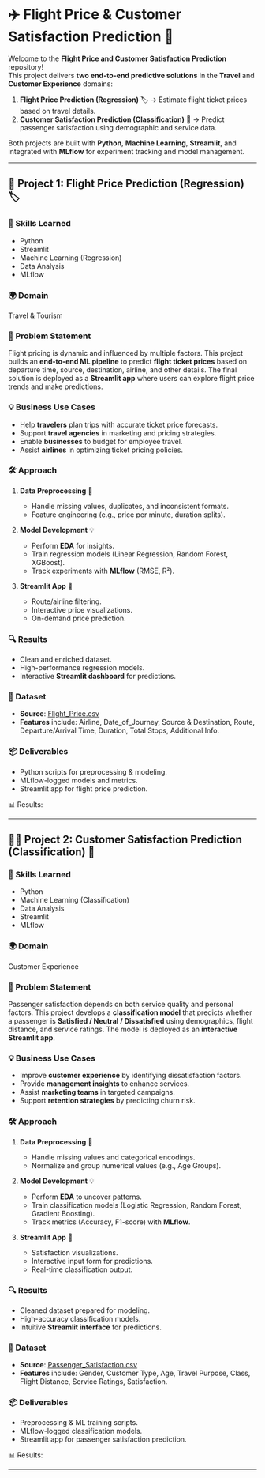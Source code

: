 # ✈️ Flight Price & Customer Satisfaction Prediction 🌟

Welcome to the **Flight Price and Customer Satisfaction Prediction** repository!  
This project delivers **two end-to-end predictive solutions** in the **Travel** and **Customer Experience** domains:

1. **Flight Price Prediction (Regression)** 🏷️ → Estimate flight ticket prices based on travel details.  
2. **Customer Satisfaction Prediction (Classification)** 💬 → Predict passenger satisfaction using demographic and service data.  

Both projects are built with **Python**, **Machine Learning**, **Streamlit**, and integrated with **MLflow** for experiment tracking and model management.

---

## 🛫 Project 1: Flight Price Prediction (Regression) 🏷️

### 🔧 Skills Learned
- Python  
- Streamlit  
- Machine Learning (Regression)  
- Data Analysis  
- MLflow  

### 🌍 Domain
Travel & Tourism  

### 📝 Problem Statement
Flight pricing is dynamic and influenced by multiple factors. This project builds an **end-to-end ML pipeline** to predict **flight ticket prices** based on departure time, source, destination, airline, and other details. The final solution is deployed as a **Streamlit app** where users can explore flight price trends and make predictions.

### 💡 Business Use Cases
- Help **travelers** plan trips with accurate ticket price forecasts.  
- Support **travel agencies** in marketing and pricing strategies.  
- Enable **businesses** to budget for employee travel.  
- Assist **airlines** in optimizing ticket pricing policies.  

### 🛠️ Approach
1. **Data Preprocessing** 🔄  
   - Handle missing values, duplicates, and inconsistent formats.  
   - Feature engineering (e.g., price per minute, duration splits).  

2. **Model Development** 💡  
   - Perform **EDA** for insights.  
   - Train regression models (Linear Regression, Random Forest, XGBoost).  
   - Track experiments with **MLflow** (RMSE, R²).  

3. **Streamlit App** 📱  
   - Route/airline filtering.  
   - Interactive price visualizations.  
   - On-demand price prediction.  

### 🔍 Results
- Clean and enriched dataset.  
- High-performance regression models.  
- Interactive **Streamlit dashboard** for predictions.  

### 📂 Dataset
- **Source**: [Flight_Price.csv](#)  
- **Features** include: Airline, Date_of_Journey, Source & Destination, Route, Departure/Arrival Time, Duration, Total Stops, Additional Info.  

### 📦 Deliverables
- Python scripts for preprocessing & modeling.  
- MLflow-logged models and metrics.  
- Streamlit app for flight price prediction.  

📊 Results:  


---

## 👨‍💻 Project 2: Customer Satisfaction Prediction (Classification) 💬

### 🔧 Skills Learned
- Python  
- Machine Learning (Classification)  
- Data Analysis  
- Streamlit  
- MLflow  

### 🌍 Domain
Customer Experience  

### 📝 Problem Statement
Passenger satisfaction depends on both service quality and personal factors. This project develops a **classification model** that predicts whether a passenger is **Satisfied / Neutral / Dissatisfied** using demographics, flight distance, and service ratings. The model is deployed as an **interactive Streamlit app**.

### 💡 Business Use Cases
- Improve **customer experience** by identifying dissatisfaction factors.  
- Provide **management insights** to enhance services.  
- Assist **marketing teams** in targeted campaigns.  
- Support **retention strategies** by predicting churn risk.  

### 🛠️ Approach
1. **Data Preprocessing** 🔄  
   - Handle missing values and categorical encodings.  
   - Normalize and group numerical values (e.g., Age Groups).  

2. **Model Development** 💡  
   - Perform **EDA** to uncover patterns.  
   - Train classification models (Logistic Regression, Random Forest, Gradient Boosting).  
   - Track metrics (Accuracy, F1-score) with **MLflow**.  

3. **Streamlit App** 📱  
   - Satisfaction visualizations.  
   - Interactive input form for predictions.  
   - Real-time classification output.  

### 🔍 Results
- Cleaned dataset prepared for modeling.  
- High-accuracy classification models.  
- Intuitive **Streamlit interface** for predictions.  

### 📂 Dataset
- **Source**: [Passenger_Satisfaction.csv](#)  
- **Features** include: Gender, Customer Type, Age, Travel Purpose, Class, Flight Distance, Service Ratings, Satisfaction.  

### 📦 Deliverables
- Preprocessing & ML training scripts.  
- MLflow-logged classification models.  
- Streamlit app for passenger satisfaction prediction.  

📊 Results:  


---
